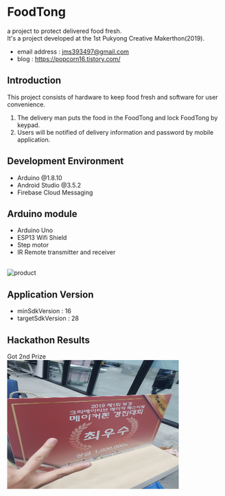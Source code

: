 # FoodTong
a project to protect delivered food fresh. <br />
It's a project developed at the 1st Pukyong Creative Makerthon(2019).
- email address : jms393497@gmail.com
- blog : https://popcorn16.tistory.com/

## Introduction
This project consists of hardware to keep food fresh and software for user convenience.<br />
1. The delivery man puts the food in the FoodTong and lock FoodTong by keypad.
2. Users will be notified of delivery information and password by mobile application.

## Development Environment
- Arduino @1.8.10
- Android Studio @3.5.2
- Firebase Cloud Messaging

## Arduino module
- Arduino Uno
- ESP13 Wifi Shield
- Step motor
- IR Remote transmitter and receiver
<br />
<img src="/images/product.jpg" width="400px" height="300px" title="product" alt="product"></img>

## Application Version
- minSdkVersion : 16
- targetSdkVersion : 28

## Hackathon Results
Got 2nd Prize <br />
<img src="/images/result.jpg" width="400px" height="300px" title="result" alt="result"></img>
